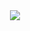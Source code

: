 <div align="center">
  <img src="https://i.pinimg.com/originals/17/e3/57/17e3575482c66ee8dba04987d31dcd9d.gif">
</div>
